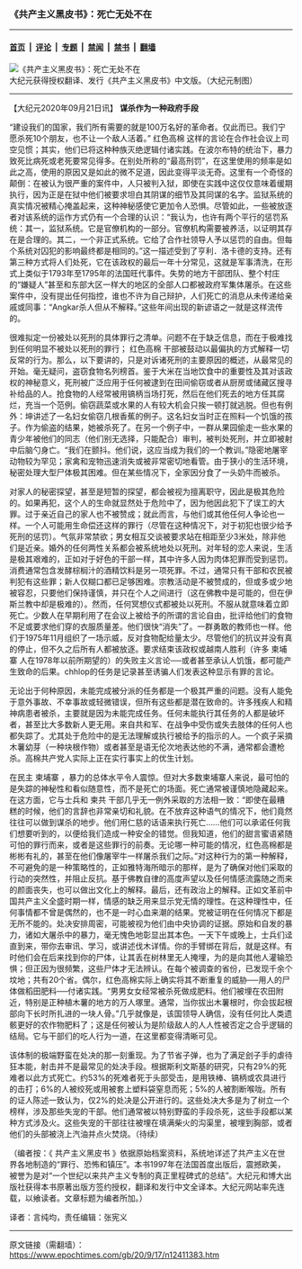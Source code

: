 ### 《共产主义黑皮书》：死亡无处不在

---

#### [首页](../../../..?n12411383) &nbsp;|&nbsp; [评论](../../../../../epoch-comment?n12411383) &nbsp;|&nbsp; [专题](../../../../../epoch-special?n12411383) &nbsp;|&nbsp; [禁闻](../../../../../epoch-news?n12411383) &nbsp;|&nbsp; [禁书](../../../../../books?n12411383) &nbsp;|&nbsp; [翻墙](https://github.com/gfw-breaker/nogfw/blob/master/README.md?n12411383)


<div><img alt="《共产主义黑皮书》：死亡无处不在" class="attachment-djy_600_400 size-djy_600_400 wp-post-image" src="https://i.epochtimes.com/assets/uploads/2017/12/dcbb5ad1ea37934a168afd29d68d142e-600x400.jpg"/>
<div class="caption">
 大纪元获得授权翻译、发行《共产主义黑皮书》中文版。（大纪元制图）
</div></div><hr/><div class="post_content" id="artbody" itemprop="articleBody">
 <!-- article content begin -->
 <p>
  【大纪元2020年09月21日讯】
  <strong>
   谋杀作为一种政府手段
  </strong>
 </p>
 <p>
  “建设我们的国家，我们所有需要的就是100万名好的革命者。仅此而已。我们宁愿杀死10个朋友，也不让一个敌人活着。”
  <ok href="https://www.epochtimes.com/gb/tag/%E7%BA%A2%E8%89%B2%E9%AB%98%E6%A3%89.html">
   红色高棉
  </ok>
  这样的言论在合作社会议上司空见惯；其实，他们已将这种种族灭绝逻辑付诸实践。在波尔布特的统治下，暴力致死比病死或老死要常见得多。在别处所称的“最高刑罚”，在这里使用的频率是如此之高，使用的原因又是如此的微不足道，因此变得平淡无奇。这里有一个奇怪的颠倒：在被认为很严重的案件中，人只被判入狱，即使在实践中这仅仅意味着缓期执行，因为正是在狱中他们被要求坦白其阴谋的细节及其同谋的名字。监狱系统的真实情况被精心掩盖起来，这种神秘感使它更加令人恐惧。尽管如此，一些被放逐者对该系统的运作方式仍有一个合理的认识：“我认为，也许有两个平行的惩罚系统：其一，监狱系统。它是官僚机构的一部分。官僚机构需要被养活，以证明其存在是合理的。其二，一个非正式系统。它给了合作社领导人予以惩罚的自由。但每个系统对囚犯的影响最终都是相同的。”这一描述受到了亨利．洛卡德的支持。还有第三种方式将人们处死，它在该政权的最后一年十分常见，这就是军事清洗，在形式上类似于1793年至1795年的法国旺代事件。失势的地方干部团队、整个村庄的“嫌疑人”甚至和东部大区一样大的地区的全部人口都被政府军集体屠杀。在这些案件中，没有提出任何指控，谁也不许为自己辩护，人们死亡的消息从未传递给亲戚或同事：“Angkar杀人但从不解释。”这些年间出现的新谚语之一就是这样流传的。
 </p>
 <p>
  很难拟定一份被处以死刑的具体罪行之清单。问题不在于缺乏信息，而在于极难找到任何明显不被处以死刑的罪行；
  <ok href="https://www.epochtimes.com/gb/tag/%E7%BA%A2%E8%89%B2%E9%AB%98%E6%A3%89.html">
   红色高棉
  </ok>
  干部被鼓动以最偏执的方式解释一切反常的行为。那么，以下要讲的，只是对诉诸死刑的主要原因的概述，从最常见的开始。毫无疑问，盗窃食物名列榜首。鉴于大米在当地饮食中的重要性及其对该政权的神秘意义，死刑被广泛应用于任何被逮到在田间偷窃或者从厨房或储藏区搜寻补给品的人。抢食物的人经常被用镐柄当场打死，然后在他们死去的地方任其腐烂，充当一个范例。偷窃蔬菜或水果的人有较大机会只挨一顿打就逃脱。但也有例外：坤讲述了一名妇女偷窃几根香蕉的例子。这名妇女当时正在照料一个饥饿的孩子。作为偷盗的结果，她被杀死了。在另一个例子中，一群从果园偷走一些水果的青少年被他们的同志（他们别无选择，只能配合）审判，被判处死刑，并立即被射中后脑勺身亡。“我们在颤抖。他们说，这应当成为我们的一个教训。”隐密地屠宰动物较为罕见；家禽和宠物迅速消失或被非常密切地看管。由于狭小的生活环境，秘密处理大型尸体极其困难。但在某些情况下，全家因分食了一头奶牛而被杀。
 </p>
 <p>
  对家人的秘密探望，甚至是短暂的探望，都会被视为擅离职守，因此是极其危险的。如果再犯，这个人的生命就显然处于危险中了，因为他因此犯下了误工的大罪。过于亲近自己的家人也不被赞成；就此而言，与他们或其他任何人争论也一样。一个人可能用生命偿还这样的罪行（尽管在这种情况下，对于初犯也很少给予死刑的惩罚）。气氛非常禁欲；男女相互交谈被要求站在相距至少3米处，除非他们是近亲。婚外的任何两性关系都会被系统地处以死刑。对年轻的恋人来说，生活是极其艰难的，正如对于好色的干部一样，其中许多人因为肉体犯罪而受到惩罚。消费通常包含发酵棕榈汁的酒精饮料是另一项死罪。不过，通常只有干部和农民被判犯有这些罪；新人仅糊口都已足够困难。宗教活动是不被赞成的，但或多或少地被容忍，只要他们保持谨慎，并只在个人之间进行（这在佛教中是可能的，但在伊斯兰教中却是极难的）。然而，任何冥想仪式都被处以死刑。不服从就意味着立即死亡。少数人在早期利用了在会议上被给予的所谓的言论自由，批评给他们的食物不足或要求他们穿的衣服质量差。他们很快“消失”了。一群勇敢的教师也一样。他们于1975年11月组织了一场示威，反对食物配给量太少。尽管他们的抗议并没有真的停止，但不久之后所有人都被放逐。要求结束该政权或越南人胜利（许多
  <ok href="https://www.epochtimes.com/gb/tag/%E6%9F%AC%E5%9F%94%E5%AF%A8.html">
   柬埔寨
  </ok>
  人在1978年以前所期望的）的失败主义言论──或者甚至承认人饥饿，都可能产生致命的后果。chhlop的任务是记录甚至诱骗人们发表这种显示有罪的言论。
 </p>
 <p>
  无论出于何种原因，未能完成被分派的任务都是一个极其严重的问题。没有人能免于意外事故、不幸事故或轻微错误，但所有这些都是潜在致命的。许多残疾人和精神病患者被杀，主要就是因为未能完成任务。任何未能执行其任务的人都是破坏者，甚至比大多数新人更无用。来自共和军、在战争中受伤或失去肢体的任何人也都失踪了。尤其处于危险中的是无法理解或执行被给予的指示的人。一个疯子采摘木薯幼芽（一种块根作物）或者甚至是语无伦次地表达他的不满，通常都会遭枪杀。高棉共产党人实际上正在实行事实上的优生计划。
 </p>
 <p>
  在民主
  <ok href="https://www.epochtimes.com/gb/tag/%E6%9F%AC%E5%9F%94%E5%AF%A8.html">
   柬埔寨
  </ok>
  ，暴力的总体水平令人震惊。但对大多数柬埔寨人来说，最可怕的是失踪的神秘性和看似随意性，而不是死亡的场面。死亡通常被谨慎地隐藏起来。在这方面，它与士兵和
  <ok href="https://www.epochtimes.com/gb/tag/%E6%9F%AC%E5%85%B1.html">
   柬共
  </ok>
  干部几乎无一例外采取的方法相一致：“即使在最糟糕的时候，他们的言辞也非常亲切和礼貌。在不放弃这种语气的情况下，他们竟然往往可以做到谋杀的地步。他们用仁慈的话语来执行死亡……他们可以承诺任何我们想要听到的，以便给我们造成一种安全的错觉。但我知道，他们的甜言蜜语紧随可怕的罪行而来，或者是这些罪行的前奏。无论哪一种可能的情况，红色高棉都是彬彬有礼的，甚至在他们像屠宰牛一样屠杀我们之际。”对这种行为的第一种解释，不可避免的是一种策略性的，正如雅特海所暗示的那样，是为了确保对他们采取的行动的突然性，并阻止反抗。基于佛教自律的高度声望以及任何情感流露随之而来的颜面丧失，也可以做出文化上的解释。最后，还有政治上的解释。正如文革前中国共产主义全盛时期一样，情感的缺乏用来显示党无情的理性。在这种理性中，任何事情都不曾是偶然的，也不是一时心血来潮的结果。党被证明在任何情况下都是无所不能的。处决安排周密，可能被视为他们由中央协调的证据。原始和自发的暴力，诸如大屠杀中的暴力，毫无愧色地彰显出其本色。一天下午或晚上，士兵们迳直到来，带你去审讯、学习，或讲述伐木详情。你的手臂绑在背后，就是这样。有时他们会在后来找到你的尸体，让其丢在树林里无人掩埋，为的是向其他人灌输恐惧；但正因为很频繁，这些尸体才无法辨认。在每个被调查的省份，已发现千余个坟地；共有20个省。偶尔，红色高棉实际上确实将其不断重复的威胁──用人的尸体做稻田肥料──付诸实践。“男男女女经常被杀死做成肥料。他们被埋在农田附近，特别是正种植木薯的地方的万人塚里。通常，当你拔出木薯根时，你会拔起根部向下长时所扎进的一块人骨。”几乎就像是，该国领导人确信，没有任何比人类遗骸更好的农作物肥料了；这是任何被认为是阶级敌人的人人性被否定之合乎逻辑的结局。它与干部们的吃人行为一道，在这里都变得清晰可见。
 </p>
 <p>
  该体制的极端野蛮在处决的那一刻重现。为了节省子弹，也为了满足刽子手的虐待狂本能，射击并不是最常见的处决手段。根据斯利文斯基的研究，只有29%的死难者以此方式死亡。约53%的死难者死于头部受击，是用铁棒、镐柄或农具进行的击打；6%的人被绞死或用被套上塑料袋窒息而死；5%的人被割断喉咙。所有的证人陈述一致认为，仅2%的处决是公开进行的。这些处决大多是为了树立一个榜样，涉及那些失宠的干部。他们通常被以特别野蛮的手段杀死，这些手段都以某种方式涉及火。这些失宠的干部往往被埋在填满柴火的沟渠里，被埋到胸部，或者他们的头部被浇上汽油并点火焚烧。（待续）
 </p>
 <p>
  （编者按：《
  <ok href="https://www.epochtimes.com/gb/tag/%E5%85%B1%E4%BA%A7%E4%B8%BB%E4%B9%89%E9%BB%91%E7%9A%AE%E4%B9%A6.html">
   共产主义黑皮书
  </ok>
  》依据原始档案资料，系统地详述了共产主义在世界各地制造的“罪行、恐怖和镇压”。本书1997年在法国首度出版后，震撼欧美，被誉为是对“一个世纪以来共产主义专制的真正里程碑式的总结”。大纪元和博大出版社获得本书原著出版方签约授权，翻译和发行中文全译本。大纪元网站率先连载，以飨读者。文章标题为编者所加。）
 </p>
 <p>
  译者：言纯均，责任编辑：张宪义
 </p>
 <!-- article content end -->
 <div id="below_article_ad">
 </div>
</div>


---

原文链接（需翻墙）：https://www.epochtimes.com/gb/20/9/17/n12411383.htm